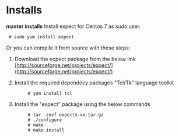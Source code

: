  # Installs
**master installs**
Install expect for Centos 7 as sudo user. 

     # sudo yum install expect

Or you can compile it from source with these steps:
1) Download the ecpect package from the below link
	[http://sourceforge.net/projects/expect/](http://sourceforge.net/projects/expect/)
2) Install the required dependecy packages "Tcl/Tk" language toolkit


            # yum install tcl

3) Install the "expect" package using the below commands
  

            # tar -zxvf expectx.xx.tar.gz
            # ./configure
            # make
            # make install


<!--stackedit_data:
eyJoaXN0b3J5IjpbLTU2NjAxNDgyNl19
-->